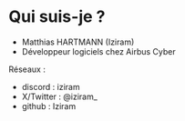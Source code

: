 
# Qui suis-je ?

- Matthias HARTMANN (Iziram)
- Développeur logiciels chez Airbus Cyber


Réseaux : 

- <mdi-discord/> discord : iziram
- <mdi-twitter/> X/Twitter : @iziram_
- <mdi-github/> github : Iziram
